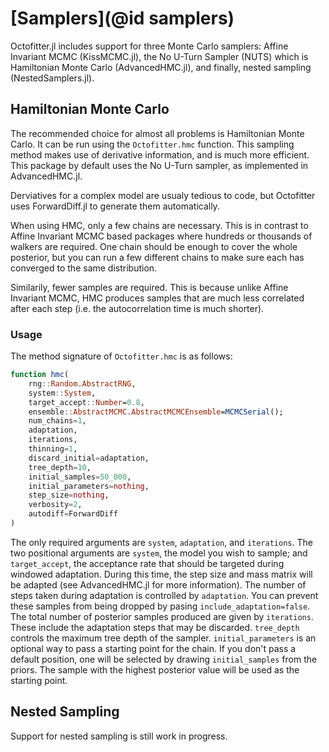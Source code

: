 # [Samplers](@id samplers)

Octofitter.jl includes support for three Monte Carlo samplers: Affine Invariant MCMC (KissMCMC.jl), the No U-Turn Sampler (NUTS) which is Hamiltonian Monte Carlo (AdvancedHMC.jl), and finally, nested sampling (NestedSamplers.jl).

## Hamiltonian Monte Carlo

The recommended choice for almost all problems is Hamiltonian Monte Carlo. It can be run using the `Octofitter.hmc` function.
This sampling
 method makes use of derivative information, and is much more efficient. This package by default uses the No U-Turn sampler, as implemented in AdvancedHMC.jl.

Derviatives for a complex model are usualy tedious to code, but Octofitter uses ForwardDiff.jl to generate them automatically.

When using HMC, only a few chains are necessary. This is in contrast to Affine Invariant MCMC based packages where hundreds or thousands of walkers are required.
One chain should be enough to cover the whole posterior, but you can run a few different chains to make sure each has converged to the same distribution.

Similarily, fewer samples are required. This is because unlike Affine Invariant MCMC, HMC produces samples that are much less correlated after each step (i.e. the autocorrelation time is much shorter).

### Usage

The method signature of `Octofitter.hmc` is as follows:
```julia
function hmc(
    rng::Random.AbstractRNG,
    system::System,
    target_accept::Number=0.8,
    ensemble::AbstractMCMC.AbstractMCMCEnsemble=MCMCSerial();
    num_chains=1,
    adaptation,
    iterations,
    thinning=1,
    discard_initial=adaptation,
    tree_depth=10,
    initial_samples=50_000,
    initial_parameters=nothing,
    step_size=nothing,
    verbosity=2,
    autodiff=ForwardDiff
)
```
The only required arguments are `system`, `adaptation`, and `iterations`.
The two positional arguments  are `system`, the model you wish to sample; and `target_accept`, the acceptance rate that should be targeted during windowed adaptation. During this time, the step size and mass matrix will be adapted (see AdvancedHMC.jl for more information). The number of steps taken during adaptation is controlled by `adaptation`. You can prevent these samples from being dropped by pasing `include_adaptation=false`. The total number of posterior samples produced are given by `iterations`. These include the adaptation steps that may be discarded.
`tree_depth` controls the maximum tree depth of the sampler. `initial_parameters` is an optional way to pass a starting point for the chain. If you don't pass a default position, one will be selected by drawing `initial_samples` from the priors. The sample with the highest posterior value will be used as the starting point.


## Nested Sampling
Support for nested sampling is still work in progress.
